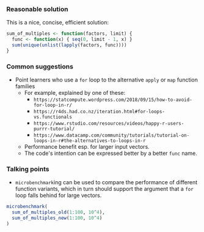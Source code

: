 ### Reasonable solution

This is a nice, concise, efficient solution:

```r
sum_of_multiples <- function(factors, limit) {
  func <- function(x) { seq(0, limit - 1, x) }
  sum(unique(unlist(lapply(factors, func))))
}
```


### Common suggestions

- Point learners who use a `for` loop to the alternative `apply` or `map` function families
    + For example, explained by one of these:
        * `https://statcompute.wordpress.com/2018/09/15/how-to-avoid-for-loop-in-r/`
        * `https://r4ds.had.co.nz/iteration.html#for-loops-vs.functionals`
        * `https://www.rstudio.com/resources/videos/happy-r-users-purrr-tutorial/`
        * `https://www.datacamp.com/community/tutorials/tutorial-on-loops-in-r#the-alternatives-to-loops-in-r`
    + Performance benefit esp. for larger input vectors.
    + The code's intention can be expressed better by a better `func` name.


### Talking points

- `microbenchmark`ing can be used to compare the performance of different function variants, which in turn should support the argument that a `for` loop falls behind for large vectors.

```r
microbenchmark(
  sum_of_multiples_old(1:100, 10^4),
  sum_of_multiples_new(1:100, 10^4)
)
```
